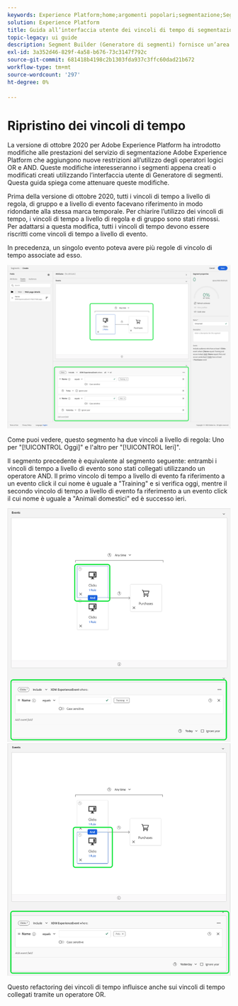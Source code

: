```yaml
---
keywords: Experience Platform;home;argomenti popolari;segmentazione;Segmentazione;Generatore di segmenti;Generatore di segmenti
solution: Experience Platform
title: Guida all’interfaccia utente dei vincoli di tempo di segmentazione refactoring
topic-legacy: ui guide
description: Segment Builder (Generatore di segmenti) fornisce un’area di lavoro ricca che consente di interagire con gli elementi dati di profilo. L’area di lavoro fornisce controlli intuitivi per la creazione e la modifica di regole, ad esempio riquadri drag-and-drop utilizzati per rappresentare le proprietà dei dati.
exl-id: 3a352d46-829f-4a58-b676-73c3147f792c
source-git-commit: 681418b4198c2b1303fda937c3ffc60dad21b672
workflow-type: tm+mt
source-wordcount: '297'
ht-degree: 0%

---
```


# Ripristino dei vincoli di tempo

La versione di ottobre 2020 per Adobe Experience Platform ha introdotto modifiche alle prestazioni del servizio di segmentazione Adobe Experience Platform che aggiungono nuove restrizioni all’utilizzo degli operatori logici OR e AND. Queste modifiche interesseranno i segmenti appena creati o modificati creati utilizzando l’interfaccia utente di Generatore di segmenti. Questa guida spiega come attenuare queste modifiche.

Prima della versione di ottobre 2020, tutti i vincoli di tempo a livello di regola, di gruppo e a livello di evento facevano riferimento in modo ridondante alla stessa marca temporale. Per chiarire l’utilizzo dei vincoli di tempo, i vincoli di tempo a livello di regola e di gruppo sono stati rimossi. Per adattarsi a questa modifica, tutti i vincoli di tempo devono essere riscritti come vincoli di tempo a livello di evento.

In precedenza, un singolo evento poteva avere più regole di vincolo di tempo associate ad esso.

![Lo stile precedente dei vincoli di tempo è evidenziato nel Generatore di segmenti.](../images/ui/segment-refactoring/former-time-constraint.png)

Come puoi vedere, questo segmento ha due vincoli a livello di regola: Uno per &quot;[!UICONTROL Oggi]&quot; e l&#39;altro per &quot;[!UICONTROL Ieri]&quot;.

Il segmento precedente è equivalente al segmento seguente: entrambi i vincoli di tempo a livello di evento sono stati collegati utilizzando un operatore AND. Il primo vincolo di tempo a livello di evento fa riferimento a un evento click il cui nome è uguale a &quot;Training&quot; e si verifica oggi, mentre il secondo vincolo di tempo a livello di evento fa riferimento a un evento click il cui nome è uguale a &quot;Animali domestici&quot; ed è successo ieri.

![Il nuovo stile dei limiti di tempo è evidenziato nel Generatore di segmenti.](../images/ui/segment-refactoring/time-constraint-1.png) ![Il nuovo stile dei limiti di tempo è evidenziato nel Generatore di segmenti.](../images/ui/segment-refactoring/time-constraint-2.png)

Questo refactoring dei vincoli di tempo influisce anche sui vincoli di tempo collegati tramite un operatore OR.
